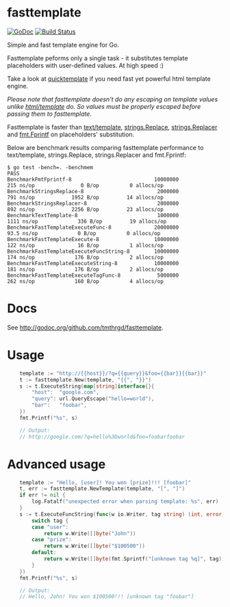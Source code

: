 fasttemplate
============

[![GoDoc](https://godoc.org/github.com/tmthrgd/fasttemplate?status.svg)](https://godoc.org/github.com/tmthrgd/fasttemplate)
[![Build Status](https://travis-ci.org/tmthrgd/fasttemplate.svg?branch=master)](https://travis-ci.org/tmthrgd/fasttemplate)

Simple and fast template engine for Go.

Fasttemplate peforms only a single task - it substitutes template placeholders
with user-defined values. At high speed :)

Take a look at [quicktemplate](https://github.com/valyala/quicktemplate) if you  need fast yet powerful html template engine.

*Please note that fasttemplate doesn't do any escaping on template values
unlike [html/template](http://golang.org/pkg/html/template/) do. So values
must be properly escaped before passing them to fasttemplate.*

Fasttemplate is faster than [text/template](http://golang.org/pkg/text/template/),
[strings.Replace](http://golang.org/pkg/strings/#Replace),
[strings.Replacer](http://golang.org/pkg/strings/#Replacer)
and [fmt.Fprintf](https://golang.org/pkg/fmt/#Fprintf) on placeholders' substitution.

Below are benchmark results comparing fasttemplate performance to text/template,
strings.Replace, strings.Replacer and fmt.Fprintf:

```
$ go test -bench=. -benchmem
PASS
BenchmarkFmtFprintf-8                           10000000               215 ns/op               0 B/op          0 allocs/op
BenchmarkStringsReplace-8                        2000000               791 ns/op            1952 B/op         14 allocs/op
BenchmarkStringsReplacer-8                       2000000               892 ns/op            2256 B/op         23 allocs/op
BenchmarkTextTemplate-8                          1000000              1111 ns/op             336 B/op         19 allocs/op
BenchmarkFastTemplateExecuteFunc-8              20000000                93.5 ns/op             0 B/op          0 allocs/op
BenchmarkFastTemplateExecute-8                  10000000               122 ns/op              16 B/op          1 allocs/op
BenchmarkFastTemplateExecuteFuncString-8        10000000               174 ns/op             176 B/op          2 allocs/op
BenchmarkFastTemplateExecuteString-8            10000000               181 ns/op             176 B/op          2 allocs/op
BenchmarkFastTemplateExecuteTagFunc-8            5000000               262 ns/op             160 B/op          4 allocs/op
```


Docs
====

See http://godoc.org/github.com/tmthrgd/fasttemplate.


Usage
=====

```go
	template := "http://{{host}}/?q={{query}}&foo={{bar}}{{bar}}"
	t := fasttemplate.New(template, "{{", "}}")
	s := t.ExecuteString(map[string]interface{}{
		"host":  "google.com",
		"query": url.QueryEscape("hello=world"),
		"bar":   "foobar",
	})
	fmt.Printf("%s", s)

	// Output:
	// http://google.com/?q=hello%3Dworld&foo=foobarfoobar
```


Advanced usage
==============

```go
	template := "Hello, [user]! You won [prize]!!! [foobar]"
	t, err := fasttemplate.NewTemplate(template, "[", "]")
	if err != nil {
		log.Fatalf("unexpected error when parsing template: %s", err)
	}
	s := t.ExecuteFuncString(func(w io.Writer, tag string) (int, error) {
		switch tag {
		case "user":
			return w.Write([]byte("John"))
		case "prize":
			return w.Write([]byte("$100500"))
		default:
			return w.Write([]byte(fmt.Sprintf("[unknown tag %q]", tag)))
		}
	})
	fmt.Printf("%s", s)

	// Output:
	// Hello, John! You won $100500!!! [unknown tag "foobar"]
```
